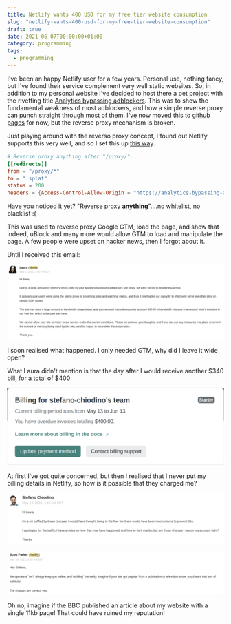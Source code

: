 ```yaml
---
title: Netlify wants 400 USD for my free tier website consumption
slug: "netlify-wants-400-usd-for-my-free-tier-website-consumption"
draft: true
date: 2021-06-07T00:00:00+01:00
category: programming
tags:
  - programming
---
```


I've been an happy Netlify user for a few years. Personal use, nothing fancy, but I've found their service complement very well static websites. So, in addition to my personal website I've decided to host there a pet project with the rivetting title [Analytics bypassing adblockers](https://github.com/StefanoChiodino/analytics-bypassing-adblockers). This was to show the fundamental weakness of most adblockers, and how a simple reverse proxy can punch straight through most of them. I've now moved this to [github pages](https://stefanochiodino.github.io/analytics-bypassing-adblockers/) for now, but the reverse proxy mechanism is broken.

Just playing around with the reverso proxy concept, I found out Netlify supports this very well, and so I set this up [this way](https://github.com/StefanoChiodino/analytics-bypassing-adblockers/blob/master/netlify.toml).

```toml
# Reverse proxy anything after "/proxy/".
[[redirects]]
from = "/proxy/*"
to = ":splat"
status = 200
headers = {Access-Control-Allow-Origin = "https://analytics-bypassing-adblockers.netlify.com"}
```

Have you noticed it yet? "Reverse proxy **anything**"....no whitelist, no blacklist :(

This was used to reverse proxy Google GTM, load the page, and show that indeed, uBlock and many more would allow GTM to load and manipulate the page. A few people were upset on hacker news, then I forgot about it.

Until I received this email:

![](https://raw.githubusercontent.com/StefanoChiodino/stefano-chiodino-uk/master/images/netlify_chages.png)

I soon realised what happened. I only needed GTM, why did I leave it wide open?

What Laura didn't mention is that the day after I would receive another $340 bill, for a total of $400:

![](https://raw.githubusercontent.com/StefanoChiodino/stefano-chiodino-uk/master/images/netlify_bill-1.png)

At first I've got quite concerned, but then I realised that I never put my billing details in Netlify, so how is it possible that they charged me?

![](https://raw.githubusercontent.com/StefanoChiodino/stefano-chiodino-uk/master/images/netlify_question.png)

![](https://raw.githubusercontent.com/StefanoChiodino/stefano-chiodino-uk/master/images/netlify_answer.png)

Oh no, imagine if the BBC published an article about my website with a single 11kb page! That could have ruined my reputation!
